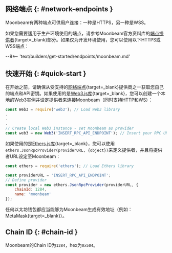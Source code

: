 ## 网络端点 {: #network-endpoints }

Moonbeam有两种端点可供用户连接：一种是HTTPS，另一种是WSS。

如果您需要适用于生产环境使用的端点，请参考Moonbeam官方资料库的[端点提供者](/builders/get-started/endpoints/#endpoint-providers){target=_blank}部分。如果仅为开发环境使用，您可以使用以下HTTPS或WSS端点：

--8<-- 'text/builders/get-started/endpoints/moonbeam.md'

## 快速开始 {: #quick-start }

在开始之前，请确保从受支持的[网络端点](/builders/get-started/endpoints/){target=_blank}提供商之一获取您自己的端点和API密钥。如果使用的是[Web3.js库](/builders/build/eth-api/libraries/web3js){target=_blank}，您可以创建一个本地的Web3实例并设定提供者来连接Moonbeam（同时支持HTTP和WS）：

```js
const Web3 = require('web3'); // Load Web3 library
.
.
.
// Create local Web3 instance - set Moonbeam as provider
const web3 = new Web3('INSERT_RPC_API_ENDPOINT'); // Insert your RPC URL here
```

如果使用的是[Ethers.js库](/builders/build/eth-api/libraries/ethersjs){target=_blank}，您可以使用`ethers.JsonRpcProvider(providerURL, {object})`来定义提供者，并且将提供者URL设定至Moonbeam：

```js
const ethers = require('ethers'); // Load Ethers library

const providerURL = 'INSERT_RPC_API_ENDPOINT';
// Define provider
const provider = new ethers.JsonRpcProvider(providerURL, {
    chainId: 1284,
    name: 'moonbeam'
});
```

任何以太坊钱包都应当能够为Moonbeam生成有效地址（例如：[MetaMask](https://metamask.io/){target=_blank}）。

## Chain ID {: #chain-id }

Moonbeam的Chain ID为`1284`，hex为`0x504`。
